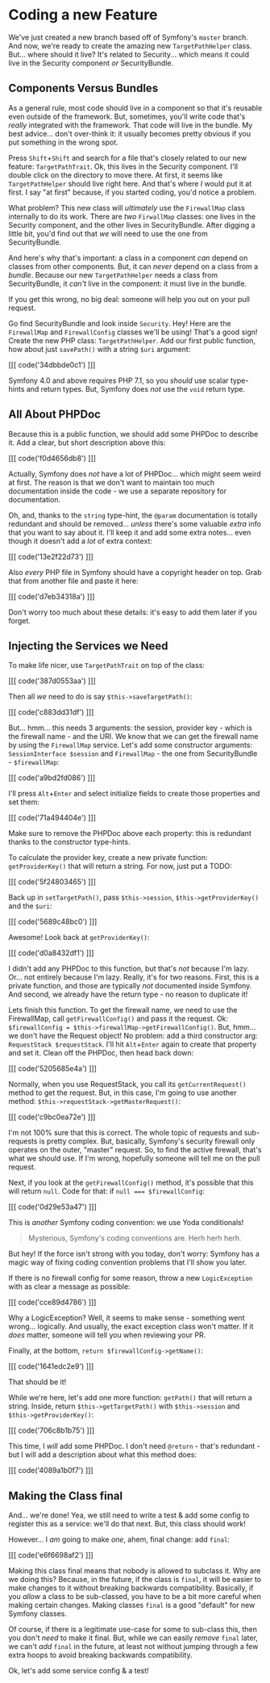 # Coding a new Feature

We've just created a new branch based off of Symfony's `master` branch. And now,
we're ready to create the amazing new `TargetPathHelper` class. But... where should
it live? It's related to Security... which means it could live in the Security component
*or* SecurityBundle.

## Components Versus Bundles

As a general rule, most code should live in a component so that it's reusable even
outside of the framework. But, sometimes, you'll write code that's *really* integrated
with the framework. That code will live in the bundle. My best advice... don't
over-think it: it usually becomes pretty obvious if you put something in the wrong spot.

Press `Shift`+`Shift` and search for a file that's closely related to our new feature:
`TargetPathTrait`. Ok, this lives in the Security component. I'll double click
on the directory to move there. At first, it seems like `TargetPathHelper` should
live right here. And that's where *I* would put it at first. I say "at first" because,
if you started coding, you'd notice a problem.

What problem? This new class will *ultimately* use the `FirewallMap` class internally
to do its work. There are *two* `FirwallMap` classes: one lives in the Security component,
and the other lives in SecurityBundle. After digging a little bit, you'd find out
that *we* will need to use the one from SecurityBundle.

And here's why that's important: a class in a component *can* depend on classes
from other components. But, it can *never* depend on a class from a *bundle*.
Because our new `TargetPathHelper` needs a class from SecurityBundle, it *can't*
live in the component: it must live in the bundle.

If you get this wrong, no big deal: someone will help you out on your pull request.

Go find SecurityBundle and look inside `Security`. Hey! Here are the `FirewallMap`
and `FirewallConfig` classes we'll be using! That's a good sign! Create the new
PHP class: `TargetPathHelper`. Add our first public function, how about just
`savePath()` with a string `$uri` argument:

[[[ code('34dbbde0c1') ]]]

Symfony 4.0 and above requires PHP 7.1, so you *should* use scalar type-hints
and return types. But, Symfony does *not* use the `void` return type.

## All About PHPDoc

Because this is a public function, we should add some PHPDoc to describe it.
Add a clear, but short description above this:

[[[ code('f0d4656db8') ]]]

Actually, Symfony does *not* have a lot of PHPDoc... which might seem weird at first.
The reason is that we don't want to maintain too much documentation inside the code - we
use a separate repository for documentation.

Oh, and, thanks to the `string` type-hint, the `@param` documentation is totally
redundant and should be removed... *unless* there's some valuable *extra* info
that you want to say about it. I'll keep it and add some extra notes... even though
it doesn't add a *lot* of extra context:

[[[ code('13e2f22d73') ]]]

Also *every* PHP file in Symfony should have a copyright header on top. Grab that
from another file and paste it here:

[[[ code('d7eb34318a') ]]]

Don't worry too much about these details: it's easy to add them later if you forget.

## Injecting the Services we Need

To make life nicer, use `TargetPathTrait` on top of the class:

[[[ code('387d0553aa') ]]]

Then all *we* need to do is say `$this->saveTargetPath()`:

[[[ code('c883dd31df') ]]]

But... hmm... this needs 3 arguments: the session, provider key - which is the
firewall name - and the URI. We know that we can get the firewall name by using
the `FirewallMap` service. Let's add some constructor arguments: `SessionInterface $session`
and `FirewallMap` - the one from SecurityBundle - `$firewallMap`:

[[[ code('a9bd2fd086') ]]]
 
I'll press `Alt`+`Enter` and select initialize fields to create those properties and
set them:

[[[ code('71a494404e') ]]]

Make sure to remove the PHPDoc above each property: this is redundant thanks to the
constructor type-hints.

To calculate the provider key, create a new private function: `getProviderKey()`
that will return a string. For now, just put a TODO:

[[[ code('5f24803465') ]]]

Back up in `setTargetPath()`, pass `$this->session`, `$this->getProviderKey()`
and the `$uri`:

[[[ code('5689c48bc0') ]]]

Awesome! Look back at `getProviderKey()`:

[[[ code('d0a8432df1') ]]]

I didn't add any PHPDoc to this function, but that's *not* because I'm lazy. Or...
not entirely because I'm lazy. Really, it's for two reasons. First, this is a private
function, and those are typically *not* documented inside Symfony. And second,
we already have the return type - no reason to duplicate it!

Lets finish this function. To get the firewall name, we need to use the FirewallMap,
call `getFirewallConfig()` and pass it the request. Ok:
`$firewallConfig = $this->firewallMap->getFirewallConfig()`. But, hmm... we don't
have the Request object! No problem: add a third constructor arg:
`RequestStack $requestStack`. I'll hit `Alt`+`Enter` again to create that property
and set it. Clean off the PHPDoc, then head back down:

[[[ code('5205685e4a') ]]]

Normally, when you use RequestStack, you call its `getCurrentRequest()` method
to get the request. But, in this case, I'm going to use another method:
`$this->requestStack->getMasterRequest()`:

[[[ code('c9bc0ea72e') ]]]

I'm not 100% sure that this is correct. The whole topic of requests and sub-requests
is pretty complex. But, basically, Symfony's security firewall only operates on the outer,
"master" request. So, to find the active firewall, that's what we should use. If I'm wrong,
hopefully someone will tell me on the pull request.

Next, if you look at the `getFirewallConfig()` method, it's possible that this will
return `null`. Code for that: if `null === $firewallConfig`:

[[[ code('0d29e53a47') ]]]

This is *another* Symfony coding convention: we use Yoda conditionals!

> Mysterious, Symfony's coding conventions are. Herh herh herh.

But hey! If the force isn't strong with you today, don't worry: Symfony has a magic
way of fixing coding convention problems that I'll show you later.

If there is no firewall config for some reason, throw a new `LogicException` with
as clear a message as possible:

[[[ code('cce89d4786') ]]]

Why a LogicException? Well, it seems to make sense - something went wrong... logically.
And usually, the exact exception class won't matter. If it *does* matter, someone
will tell you when reviewing your PR.

Finally, at the bottom, `return $firewallConfig->getName()`:

[[[ code('1641edc2e9') ]]]

That should be it!

While we're here, let's add one more function: `getPath()` that will return a
string. Inside, return `$this->getTargetPath()` with `$this->session` and
`$this->getProviderKey()`:

[[[ code('706c8b1b75') ]]]

This time, I *will* add some PHPDoc. I don't need `@return` - that's redundant - but
I will add a description about what this method does:

[[[ code('4089a1b0f7') ]]]

## Making the Class final

And... we're done! Yea, we still need to write a test & add some config to register
this as a service: we'll do that next. But, this class should work!

However... I *am* going to make *one*, ahem, final change: add `final`:

[[[ code('e6f6698af2') ]]]

Making this class final means that nobody is allowed to subclass it. Why are we
doing this? Because, in the future, if the class is `final`, it will be easier
to make changes to it without breaking backwards compatibility. Basically, if you
*allow* a class to be sub-classed, you have to be a bit more careful when making
certain changes. Making classes `final` is a good "default" for new Symfony classes.

Of course, if there is a legitimate use-case for some to sub-class this, then you
don't *need* to make it final. But, while we can easily *remove* `final` later,
we can't *add* `final` in the future, at least not without jumping through a few
extra hoops to avoid breaking backwards compatibility.

Ok, let's add some service config & a test!
